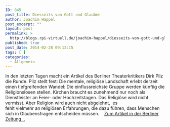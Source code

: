 ```yaml
---
ID: 845
post_title: Diesseits von Gott und Glauben
author: Joachim Happel
post_excerpt: ""
layout: post
permalink: >
  http://blogs.rpi-virtuell.de/joachim-happel/diesseits-von-gott-und-glauben/
published: true
post_date: 2014-02-28 09:12:15
tags: [ ]
categories:
  - Allgemein
---
```

In den letzten Tagen macht ein Artikel des Berliner Theaterkritikers Dirk Pilz die Runde. Pilz stellt fest: Die mentale, religiöse Landschaft erlebt derzeit einen tiefgreifenden Wandel: Die einflussreichste Gruppe werden künftig die Religionslosen stellen. Kirchen braucht es zunehmend nur noch als Dienstleister an Feier- oder Hochzeitstagen. Das Religiöse wird nicht vermisst. Aber Religion wird auch nicht abgelehnt,  es fehlt vielmehr an religiösen Erfahrungen, die dazu führen, dass Menschen sich in Glaubensfragen entscheiden müssen.    <!--more--><a href="http://www.berliner-zeitung.de/kultur/religion-diesseits-von-gott-und-glauben,10809150,26343268,view,printVersion.html">Zum Artikel in der Berliner Zeitung ..</a>